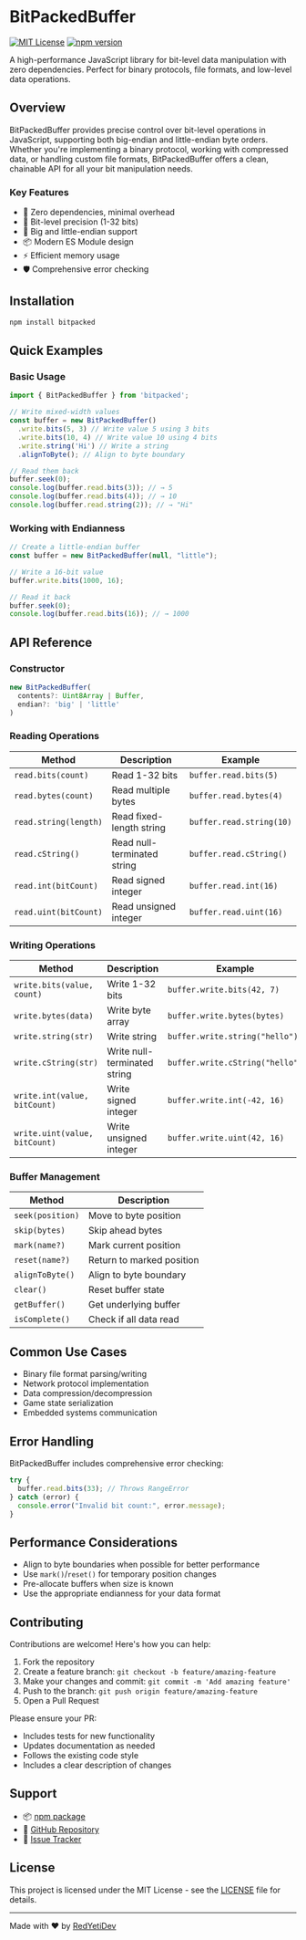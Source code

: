 # BitPackedBuffer

[![MIT License](https://img.shields.io/badge/License-MIT-blue.svg)](LICENSE)
[![npm version](https://badge.fury.io/js/bitpacked.svg)](https://www.npmjs.com/package/bitpacked)

A high-performance JavaScript library for bit-level data manipulation with zero dependencies. Perfect for binary protocols, file formats, and low-level data operations.

## Overview

BitPackedBuffer provides precise control over bit-level operations in JavaScript, supporting both big-endian and little-endian byte orders. Whether you're implementing a binary protocol, working with compressed data, or handling custom file formats, BitPackedBuffer offers a clean, chainable API for all your bit manipulation needs.

### Key Features

- 🚀 Zero dependencies, minimal overhead
- 💫 Bit-level precision (1-32 bits)
- 🔄 Big and little-endian support
- 📦 Modern ES Module design
- ⚡ Efficient memory usage
- 🛡️ Comprehensive error checking

## Installation

```bash
npm install bitpacked
```

## Quick Examples

### Basic Usage

<!-- prettier-ignore -->
```javascript
import { BitPackedBuffer } from 'bitpacked';

// Write mixed-width values
const buffer = new BitPackedBuffer()
  .write.bits(5, 3) // Write value 5 using 3 bits
  .write.bits(10, 4) // Write value 10 using 4 bits
  .write.string('Hi') // Write a string
  .alignToByte(); // Align to byte boundary

// Read them back
buffer.seek(0);
console.log(buffer.read.bits(3)); // → 5
console.log(buffer.read.bits(4)); // → 10
console.log(buffer.read.string(2)); // → "Hi"
```

### Working with Endianness

```javascript
// Create a little-endian buffer
const buffer = new BitPackedBuffer(null, "little");

// Write a 16-bit value
buffer.write.bits(1000, 16);

// Read it back
buffer.seek(0);
console.log(buffer.read.bits(16)); // → 1000
```

## API Reference

### Constructor

```typescript
new BitPackedBuffer(
  contents?: Uint8Array | Buffer,
  endian?: 'big' | 'little'
)
```

### Reading Operations

| Method                | Description                 | Example                  |
| --------------------- | --------------------------- | ------------------------ |
| `read.bits(count)`    | Read 1-32 bits              | `buffer.read.bits(5)`    |
| `read.bytes(count)`   | Read multiple bytes         | `buffer.read.bytes(4)`   |
| `read.string(length)` | Read fixed-length string    | `buffer.read.string(10)` |
| `read.cString()`      | Read null-terminated string | `buffer.read.cString()`  |
| `read.int(bitCount)`  | Read signed integer         | `buffer.read.int(16)`    |
| `read.uint(bitCount)` | Read unsigned integer       | `buffer.read.uint(16)`   |

### Writing Operations

| Method                        | Description                  | Example                         |
| ----------------------------- | ---------------------------- | ------------------------------- |
| `write.bits(value, count)`    | Write 1-32 bits              | `buffer.write.bits(42, 7)`      |
| `write.bytes(data)`           | Write byte array             | `buffer.write.bytes(bytes)`     |
| `write.string(str)`           | Write string                 | `buffer.write.string("hello")`  |
| `write.cString(str)`          | Write null-terminated string | `buffer.write.cString("hello")` |
| `write.int(value, bitCount)`  | Write signed integer         | `buffer.write.int(-42, 16)`     |
| `write.uint(value, bitCount)` | Write unsigned integer       | `buffer.write.uint(42, 16)`     |

### Buffer Management

| Method           | Description               |
| ---------------- | ------------------------- |
| `seek(position)` | Move to byte position     |
| `skip(bytes)`    | Skip ahead bytes          |
| `mark(name?)`    | Mark current position     |
| `reset(name?)`   | Return to marked position |
| `alignToByte()`  | Align to byte boundary    |
| `clear()`        | Reset buffer state        |
| `getBuffer()`    | Get underlying buffer     |
| `isComplete()`   | Check if all data read    |

## Common Use Cases

- Binary file format parsing/writing
- Network protocol implementation
- Data compression/decompression
- Game state serialization
- Embedded systems communication

## Error Handling

BitPackedBuffer includes comprehensive error checking:

```javascript
try {
  buffer.read.bits(33); // Throws RangeError
} catch (error) {
  console.error("Invalid bit count:", error.message);
}
```

## Performance Considerations

- Align to byte boundaries when possible for better performance
- Use `mark()`/`reset()` for temporary position changes
- Pre-allocate buffers when size is known
- Use the appropriate endianness for your data format

## Contributing

Contributions are welcome! Here's how you can help:

1. Fork the repository
2. Create a feature branch: `git checkout -b feature/amazing-feature`
3. Make your changes and commit: `git commit -m 'Add amazing feature'`
4. Push to the branch: `git push origin feature/amazing-feature`
5. Open a Pull Request

Please ensure your PR:

- Includes tests for new functionality
- Updates documentation as needed
- Follows the existing code style
- Includes a clear description of changes

## Support

- 📦 [npm package](https://www.npmjs.com/package/bitpacked)
- 📘 [GitHub Repository](https://github.com/RedYetiDev/bitpackedbuffer)
- 🐛 [Issue Tracker](https://github.com/RedYetiDev/bitpackedbuffer/issues)

## License

This project is licensed under the MIT License - see the [LICENSE](LICENSE) file for details.

---

Made with ❤️ by [RedYetiDev](https://github.com/RedYetiDev)
